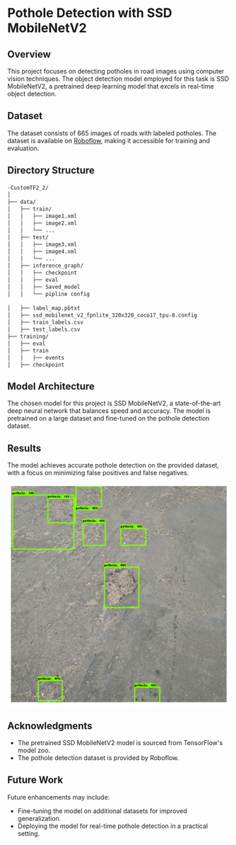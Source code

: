 # Pothole Detection with SSD MobileNetV2

## Overview

This project focuses on detecting potholes in road images using computer vision techniques. The object detection model employed for this task is SSD MobileNetV2, a pretrained deep learning model that excels in real-time object detection.

## Dataset

The dataset consists of 665 images of roads with labeled potholes. The dataset is available on [Roboflow](https://public.roboflow.com/object-detection/pothole), making it accessible for training and evaluation.

## Directory Structure
```
-CustomTF2_2/
│
├── data/
│   ├── train/
│   │   ├── image1.xml
│   │   ├── image2.xml
│   │   └── ...
│   ├── test/
│   │   ├── image3.xml
│   │   ├── image4.xml
│   │   └── ...
│   ├── inference_graph/
│   │   ├── checkpoint
│   │   ├── eval
│   │   ├── Saved_model 
│   │   └── pipline config

│   ├── label_map.pbtxt
│   ├── ssd_mobilenet_v2_fpnlite_320x320_coco17_tpu-8.config
│   ├── train_labels.csv
│   ├── test_labels.csv
├── training/
│   ├── eval
│   ├── train
│   │   ├── events
│   ├── checkpoint
```

## Model Architecture

The chosen model for this project is SSD MobileNetV2, a state-of-the-art deep neural network that balances speed and accuracy. The model is pretrained on a large dataset and fine-tuned on the pothole detection dataset.

## Results

The model achieves accurate pothole detection on the provided dataset, with a focus on minimizing false positives and false negatives.

![Pothole Detection Example](CustomTF2_2/result.png)


## Acknowledgments

- The pretrained SSD MobileNetV2 model is sourced from TensorFlow's model zoo.
- The pothole detection dataset is provided by Roboflow.

## Future Work

Future enhancements may include:

- Fine-tuning the model on additional datasets for improved generalization.
- Deploying the model for real-time pothole detection in a practical setting.



